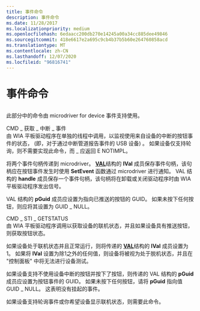 ```yaml
---
title: 事件命令
description: 事件命令
ms.date: 11/28/2017
ms.localizationpriority: medium
ms.openlocfilehash: 6edaacc200db270e14245a00a34cc885dee49846
ms.sourcegitcommit: 418e6617e2a695c9cb4b37b5b60e264760858acd
ms.translationtype: MT
ms.contentlocale: zh-CN
ms.lasthandoff: 12/07/2020
ms.locfileid: "96816741"
---
```

# <a name="event-commands"></a>事件命令


## <span id="ddk_event_commands_si"></span><span id="DDK_EVENT_COMMANDS_SI"></span>


此部分中的命令由 microdriver for device 事件支持使用。

<span id="CMD_GET_INTERRUPT_EVENT"></span><span id="cmd_get_interrupt_event"></span>CMD \_ 获取 \_ 中断 \_ 事件  
由 WIA 平板驱动程序在单独的线程中调用，以监视使用来自设备的中断的按钮事件的状态， (即，对于通过中断管道报告事件的 USB 设备) 。 如果设备仅支持轮询，则不需要实现此命令，而 \_ 应返回 E NOTIMPL。

将两个事件句柄传递到 microdriver。 [**VAL**](/windows-hardware/drivers/ddi/wiamicro/ns-wiamicro-val)结构的 **lVal** 成员保存事件句柄，该句柄应在按钮事件发生时使用 **SetEvent** 函数通过 microdriver 进行通知。 VAL 结构的 **handle** 成员保存一个事件句柄，该句柄将在卸载或关闭驱动程序时由 WIA 平板驱动程序发出信号。

VAL 结构的 **pGuid** 成员应设置为指向已推送的按钮的 GUID。 如果未按下任何按钮，则应将其设置为 GUID \_ NULL。

<span id="CMD_STI_GETSTATUS"></span><span id="cmd_sti_getstatus"></span>CMD \_ STI \_ GETSTATUS  
由 WIA 平板驱动程序调用以获取设备的联机状态，并且如果设备具有推送按钮，则获取按钮状态。

如果设备处于联机状态并且正常运行，则将传递的 [**VAL**](/windows-hardware/drivers/ddi/wiamicro/ns-wiamicro-val)结构的 **lVal** 成员设置为1。 如果将 **lVal** 设置为除1之外的任何值，则设备将被视为处于脱机状态，并且在 "控制面板" 中将无法进行设备测试。

如果设备支持不使用设备中断的按钮并按下了按钮，则传递的 VAL 结构的 **pGuid** 成员应设置为按钮事件的 GUID。 如果未按下任何按钮，请将 **pGuid** 指向值 GUID \_ NULL。 这表明没有挂起的事件。

如果设备支持轮询事件或你希望设备显示联机状态，则需要此命令。

 

